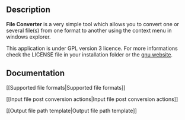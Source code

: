 ## Description

**File Converter** is a very simple tool which allows you to convert one or several file(s) from one format to another using the context menu in windows explorer.

This application is under GPL version 3 licence. 
For more informations check the LICENSE file in your installation folder or the [gnu website](http://www.gnu.org/licenses/gpl.html).

## Documentation

[[Supported file formats|Supported file formats]]

[[Input file post conversion actions|Input file post conversion actions]]

[[Output file path template|Output file path template]]